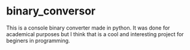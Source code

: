 # binary_conversor
This is a console binary converter made in python. It was done for academical purposes but I think that is a cool and interesting project for beginers in programming.
